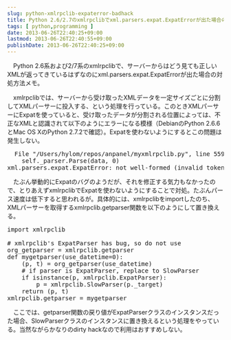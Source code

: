 ```yaml
---
slug: python-xmlrpclib-expaterror-badhack
title: Python 2.6/2.7のxmlrpclibでxml.parsers.expat.ExpatErrorが出た場合の対処
tags: [ python,programming ]
date: 2013-06-26T22:40:25+09:00
lastmod: 2013-06-26T22:40:55+09:00
publishDate: 2013-06-26T22:40:25+09:00
---
```


<p>　Python 2.6系および2/7系のxmlrpclibで、サーバーからはどう見ても正しいXMLが返ってきているはずなのにxml.parsers.expat.ExpatErrorが出た場合の対処方法メモ。</p>

<p>　xmlrpclibでは、サーバーから受け取ったXMLデータを一定サイズごとに分割してXMLパーサーに投入する、という処理を行っている。このときXMLパーサーにExpatを使っていると、受け取ったデータが分割される位置によっては、不正なXMLと認識されて以下のようにエラーになる模様（DebianのPython 2.6.6とMac OS XのPython 2.7.2で確認）。Expatを使わないようにするとこの問題は発生しない。</p>

<pre>
  File "/Users/hylom/repos/anpanel/myxmlrpclib.py", line 559, in feed
    self._parser.Parse(data, 0)
xml.parsers.expat.ExpatError: not well-formed (invalid token): line 30, column 114
</pre>

<p>　たぶん挙動的にExpatのバグのようだが、それを修正する気力もなかったので、とりあえずxmlrpclibでExpatを使わないようにすることで対処。たぶんパース速度は低下すると思われるが。具体的には、xmlrpclibをimportしたのち、XMLパーサーを取得するxmlrpclib.getparser関数を以下のようにして置き換える。</p>

<pre>
import xmlrpclib

# xmlrpclib's ExpatParser has bug, so do not use
org_getparser = xmlrpclib.getparser
def mygetparser(use_datetime=0):
    (p, t) = org_getparser(use_datetime)
    # if parser is ExpatParser, replace to SlowParser
    if isinstance(p, xmlrpclib.ExpatParser):
        p = xmlrpclib.SlowParser(p._target)
    return (p, t)
xmlrpclib.getparser = mygetparser
</pre>

<p>　ここでは、getparser関数の戻り値がExpatParserクラスのインスタンスだった場合、SlowParserクラスのインスタンスに置き換えるという処理をやっている。当然ながらかなりのdirty hackなので利用はおすすめしない。</p>
